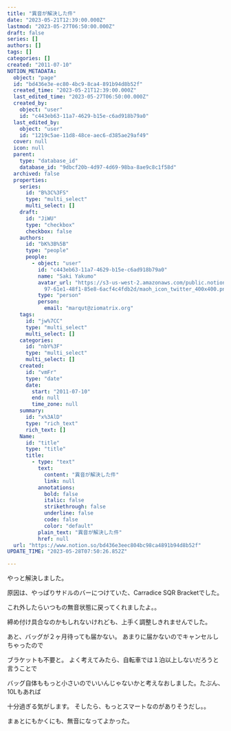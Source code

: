 ```yaml
---
title: "異音が解決した件"
date: "2023-05-21T12:39:00.000Z"
lastmod: "2023-05-27T06:50:00.000Z"
draft: false
series: []
authors: []
tags: []
categories: []
created: "2011-07-10"
NOTION_METADATA:
  object: "page"
  id: "bd436e3e-ec80-4bc9-8ca4-891b94d8b52f"
  created_time: "2023-05-21T12:39:00.000Z"
  last_edited_time: "2023-05-27T06:50:00.000Z"
  created_by:
    object: "user"
    id: "c443eb63-11a7-4629-b15e-c6ad918b79a0"
  last_edited_by:
    object: "user"
    id: "1219c5ae-11d8-48ce-aec6-d385ae29af49"
  cover: null
  icon: null
  parent:
    type: "database_id"
    database_id: "9dbcf20b-4d97-4d69-98ba-8ae9c8c1f58d"
  archived: false
  properties:
    series:
      id: "B%3C%3FS"
      type: "multi_select"
      multi_select: []
    draft:
      id: "JiWU"
      type: "checkbox"
      checkbox: false
    authors:
      id: "bK%3B%5B"
      type: "people"
      people:
        - object: "user"
          id: "c443eb63-11a7-4629-b15e-c6ad918b79a0"
          name: "Saki Yakumo"
          avatar_url: "https://s3-us-west-2.amazonaws.com/public.notion-static.com/3ad1c4\
            97-61e1-48f1-85e8-6acf4c4fdb2d/maoh_icon_twitter_400x400.png"
          type: "person"
          person:
            email: "marqut@ziomatrix.org"
    tags:
      id: "jw%7CC"
      type: "multi_select"
      multi_select: []
    categories:
      id: "nbY%3F"
      type: "multi_select"
      multi_select: []
    created:
      id: "vmFr"
      type: "date"
      date:
        start: "2011-07-10"
        end: null
        time_zone: null
    summary:
      id: "x%3AlD"
      type: "rich_text"
      rich_text: []
    Name:
      id: "title"
      type: "title"
      title:
        - type: "text"
          text:
            content: "異音が解決した件"
            link: null
          annotations:
            bold: false
            italic: false
            strikethrough: false
            underline: false
            code: false
            color: "default"
          plain_text: "異音が解決した件"
          href: null
  url: "https://www.notion.so/bd436e3eec804bc98ca4891b94d8b52f"
UPDATE_TIME: "2023-05-28T07:50:26.852Z"

---
```

<link rel="stylesheet" href="https://cdn.jsdelivr.net/npm/katex@0.16.2/dist/katex.min.css" integrity="sha384-bYdxxUwYipFNohQlHt0bjN/LCpueqWz13HufFEV1SUatKs1cm4L6fFgCi1jT643X" crossorigin="anonymous">


やっと解決しました。


原因は、やっぱりサドルのバーにつけていた、Carradice SQR Bracketでした。


これ外したらいつもの無音状態に戻ってくれましたよ。。


締め付け具合なのかもしれないけれども、上手く調整しきれませんでした。


あと、バッグが２ヶ月待っても届かない。 あまりに届かないのでキャンセルしちゃったので


ブラケットも不要と。 よく考えてみたら、自転車では１泊以上しないだろうと言うことで


バッグ自体ももっと小さいのでいいんじゃないかと考えなおしました。たぶん、10Lもあれば


十分過ぎる気がします。 そしたら、もっとスマートなのがありそうだし。。


まぁとにもかくにも、無音になってよかった。

